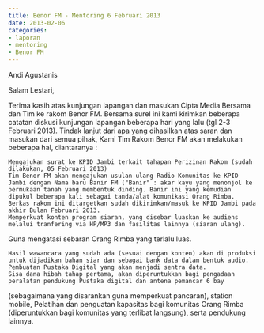 ```yaml
---
title: Benor FM - Mentoring 6 Februari 2013 
date: 2013-02-06
categories:
- laporan
- mentoring
- Benor FM
---
```


Andi Agustanis

Salam Lestari,


Terima kasih atas kunjungan lapangan dan masukan Cipta Media Bersama dan Tim ke rakom Benor FM. Bersama surel ini kami kirimkan beberapa catatan diskusi kunjungan lapangan beberapa hari yang lalu (tgl 2-3 Februari 2013). Tindak lanjut dari apa yang dihasilkan atas saran dan masukan dari semua pihak, Kami Tim Rakom Benor FM akan melakukan beberapa hal, diantaranya :

    Mengajukan surat ke KPID Jambi terkait tahapan Perizinan Rakom (sudah dilakukan, 05 Februari 2013)
    Tim Benor FM akan mengajukan usulan ulang Radio Komunitas ke KPID Jambi dengan Nama baru Banir FM ("Banir" : akar kayu yang menonjol ke permukaan tanah yang membentuk dinding. Banir ini yang kemudian dipukul beberapa kali sebagai tanda/alat komunikasi Orang Rimba.
    Berkas rakom ini ditargetkan sudah dikirimkan/masuk ke KPID Jambi pada akhir Bulan Februari 2013.
    Memperkuat konten program siaran, yang disebar luaskan ke audiens melalui tranfering via HP/MP3 dan fasilitas lainnya (siaran ulang).

Guna mengatasi sebaran Orang Rimba yang terlalu luas.

    Hasil wawancara yang sudah ada (sesuai dengan konten) akan di produksi untuk dijadikan bahan siar dan sebagai bank data dalam bentuk audio.
    Pembuatan Pustaka Digital yang akan menjadi sentra data.
    Sisa dana hibah tahap pertama, akan diperuntukkan bagi pengadaan peralatan pendukung Pustaka digital dan antena pemancar 6 bay

(sebagaimana yang disarankan guna memperkuat pancaran), station mobile, Pelatihan dan penguatan kapasitas bagi komunitas Orang Rimba (diperuntukkan bagi komunitas yang terlibat langsung), serta pendukung lainnya. 
